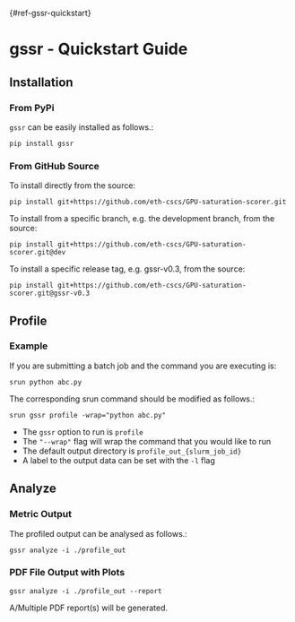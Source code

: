 [](){#ref-gssr-quickstart}
# gssr - Quickstart Guide

## Installation

### From PyPi 

`gssr` can be easily installed as follows.:

    pip install gssr

### From GitHub Source

To install directly from the source:

    pip install git+https://github.com/eth-cscs/GPU-saturation-scorer.git

To install from a specific branch, e.g. the development branch, from the source:

    pip install git+https://github.com/eth-cscs/GPU-saturation-scorer.git@dev

To install a specific release tag, e.g. gssr-v0.3, from the source:

    pip install git+https://github.com/eth-cscs/GPU-saturation-scorer.git@gssr-v0.3

## Profile

### Example

If you are submitting a batch job and the command you are executing is:

    srun python abc.py

The corresponding srun command should be modified as follows.:

    srun gssr profile -wrap="python abc.py"

* The `gssr` option to run is `profile`
* The `"--wrap"` flag will wrap the command that you would like to run
* The default output directory is `profile_out_{slurm_job_id}`
* A label to the output data can be set with the `-l` flag

## Analyze

### Metric Output
The profiled output can be analysed as follows.:

    gssr analyze -i ./profile_out

### PDF File Output with Plots

    gssr analyze -i ./profile_out --report

A/Multiple PDF report(s) will be generated.
